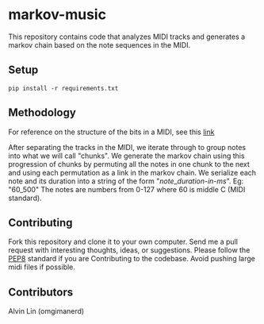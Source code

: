 # markov-music

This repository contains code that analyzes MIDI tracks and generates a markov
chain based on the note sequences in the MIDI.

## Setup
```
pip install -r requirements.txt
```

## Methodology
For reference on the structure of the bits in a MIDI, see this
[link](http://www.music-software-development.com/midi-tutorial.html)

After separating the tracks in the MIDI, we iterate through to group notes
into what we will call "chunks". We generate the markov chain using this
progression of chunks by permuting all the notes in one chunk to the next and
using each permutation as a link in the markov chain.
We serialize each note and its duration into a string of the form
"*note*_*duration-in-ms*". Eg: "60_500"
The notes are numbers from 0-127 where 60 is middle C (MIDI standard).

## Contributing
Fork this repository and clone it to your own computer. Send me a pull request
with interesting thoughts, ideas, or suggestions.
Please follow the [PEP8](http://pep8.org) standard if you are Contributing
to the codebase. Avoid pushing large midi files if possible.

## Contributors
Alvin Lin (omgimanerd)

